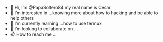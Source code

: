- 👋 Hi, I’m @PapaSoltero84 my real name is Cesar 
- 👀 I’m interested in ...knowing more about how to hacking and be able to help others
- 🌱 I’m currently learning ...how to use termux
- 💞️ I’m looking to collaborate on ...
- 📫 How to reach me ...

<!---
PapaSoltero84/PapaSoltero84 is a ✨ special ✨ repository because its `README.md` (this file) appears on your GitHub profile.
You can click the Preview link to take a look at your changes.
--->
